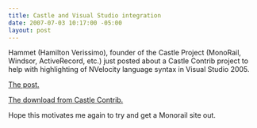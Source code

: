 ```yaml
---
title: Castle and Visual Studio integration
date: 2007-07-03 10:17:00 -05:00
layout: post
---
```


Hammet (Hamilton Verissimo), founder of the Castle Project (MonoRail, Windsor, ActiveRecord, etc.) just posted about a Castle Contrib project to help with highlighting of NVelocity language syntax in Visual Studio 2005.

[The post.](http://hammett.castleproject.org/?p=169)

[The download from Castle Contrib.](http://using.castleproject.org/display/Contrib/Castle+Visual+Studio+Integration)

  
  
Hope this motivates me again to try and get a Monorail site out.